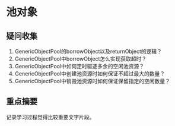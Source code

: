 # 池对象

## 疑问收集

1. GenericObjectPool的borrowObject以及returnObject的逻辑？
2. GenericObjectPool中borrowObject怎么实现获取超时？
3. GenericObjectPool中如何定时驱逐多余的空闲池资源？
4. GenericObjectPool中创建池资源时如何保证不超过最大的数量？
5. GenericObjectPool中销毁池资源时如何保证保留指定的空闲数量？

## 重点摘要

记录学习过程觉得比较重要文字片段。

## 